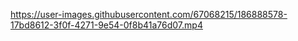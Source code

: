 


https://user-images.githubusercontent.com/67068215/186888578-17bd8612-3f0f-4271-9e54-0f8b41a76d07.mp4

